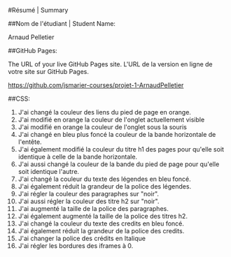 #Résumé | Summary

##Nom de l'étudiant | Student Name:

Arnaud Pelletier

##GitHub Pages: 

The URL of your live GitHub Pages site. L'URL de la version en ligne de votre site sur GitHub Pages.

https://github.com/jsmarier-courses/projet-1-ArnaudPelletier

##CSS:

1. J'ai changé la couleur des liens du pied de page en orange.
2. J'ai modifié en orange la couleur de l'onglet actuellement visible
3. J'ai modifié en orange la couleur de l'onglet sous la souris
4. J'ai changé en bleu plus foncé la couleur de la bande horizontale de l'entête.
5. J'ai également modifié la couleur du titre h1 des pages pour qu'elle soit identique à celle de la bande horizontale.
6. J'ai aussi changé la couleur de la bande du pied de page pour qu'elle soit identique l'autre.
7. J'ai changé la couleur du texte des légendes en bleu foncé.
8. J'ai également réduit la grandeur de la police des légendes.
9. J'ai régler la couleur des paragraphes sur "noir".
10. J'ai aussi régler la couleur des titre h2 sur "noir".
11. J'ai augmenté la taille de la police des paragraphes.
12. J'ai également augmenté la taille de la police des titres h2.
13. J'ai changé la couleur du texte des credits en bleu foncé.
14. J'ai également réduit la grandeur de la police des credits.
15. J'ai changer la police des crédits en Italique
16. J'ai régler les bordures des iframes à 0.